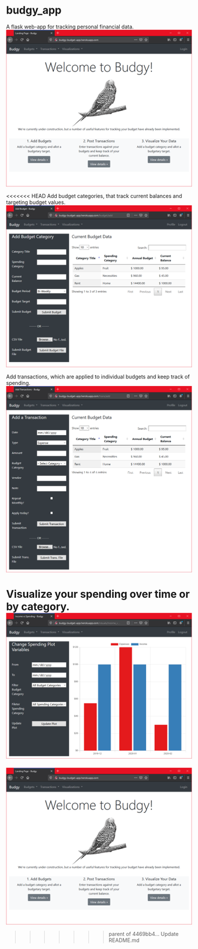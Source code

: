 # budgy_app
 A flask web-app for tracking personal financial data.
![Home Page](images/budgy1.PNG)

<<<<<<< HEAD
Add budget categories, that track current balances and targeting budget values. 
![Add Budget Category](images/budgy2.PNG)

Add transactions, which are applied to individual budgets and keep track of spending.
![Add Transaction](images/budgy3.PNG)

Visualize your spending over time or by category.
![Home Page](images/budgy4.PNG)
=======
![Home Page](images/budgy1.png)
>>>>>>> parent of 4469bb4... Update README.md
